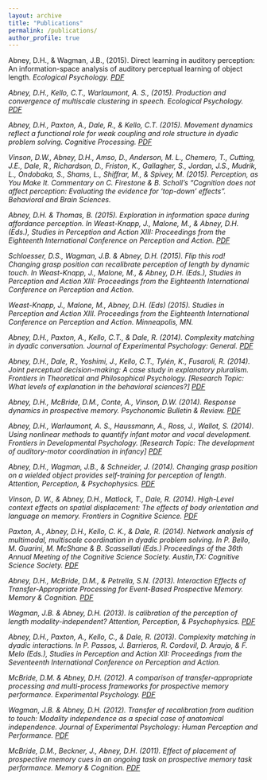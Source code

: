```yaml
---
layout: archive
title: "Publications"
permalink: /publications/
author_profile: true
---
```


Abney, D.H., & Wagman, J.B., (2015). Direct learning in auditory perception: An information-space analysis of auditory perceptual learning of object length. <i>Ecological Psychology<i>. [PDF](http://drewabney.github.io/files/AbneyWagman_2015_EP.pdf) 

Abney, D.H., Kello, C.T., Warlaumont, A. S.,  (2015). Production and convergence of multiscale clustering in speech. <i>Ecological Psychology<i>. [PDF](http://drewabney.github.io/files/AbneyKelloWarlaumont_2015_EP.pdf) 

Abney, D.H., Paxton, A., Dale, R., & Kello, C.T. (2015). Movement dynamics reflect a functional role for weak coupling and role structure in dyadic problem solving. <i>Cognitive Processing<i>. [PDF](http://drewabney.github.io/files/Abneyetal_2015_CP.pdf) 

Vinson, D.W., Abney, D.H., Amso, D., Anderson, M. L., Chemero, T., Cutting, J.E., Dale, R., Richardson, D., Friston, K., Gallagher, S., Jordan, J.S., Mudrik, L., Ondobaka, S., Shams, L., Shiffrar, M., & Spivey, M. (2015). Perception, as You Make It. Commentary on C. Firestone & B. Scholl’s “Cognition does not affect perception: Evaluating the evidence for ‘top-down’ effects”. <i>Behavioral and Brain Sciences<i>. 

Abney, D.H. & Thomas, B. (2015). Exploration in information space during affordance perception. In Weast-Knapp, J., Malone, M., & Abney, D.H. (Eds.), <i>Studies in Perception and Action XIII: Proceedings from the Eighteenth International Conference on Perception and Action<i>. [PDF](http://drewabney.github.io/files/AbneyThomas_2015_StudiesinPerceptionAction.pdf) 

Schloesser, D.S., Wagman, J.B. & Abney, D.H. (2015). Flip this rod! Changing grasp position can recalibrate perception of length by dynamic touch. In Weast-Knapp, J., Malone, M., & Abney, D.H. (Eds.), <i>Studies in Perception and Action XIII: Proceedings from the Eighteenth International Conference on Perception and Action<i>. 

Weast-Knapp, J., Malone, M., Abney, D.H. (Eds) (2015). Studies in Perception and Action XIII. <i>Proceedings from the Eighteenth International Conference on Perception and Action<i>. Minneapolis, MN.

Abney, D.H., Paxton, A., Kello, C.T., & Dale, R. (2014). Complexity matching in dyadic conversation. <i>Journal of Experimental Psychology: General<i>. [PDF](http://drewabney.github.io/files/Abneyetal_2014_JEPG.pdf) 

Abney, D.H., Dale, R., Yoshimi, J., Kello, C.T., Tylén, K., Fusaroli, R. (2014). Joint perceptual decision-making: A case study in explanatory pluralism. <i>Frontiers in Theoretical and Philosophical Psychology<i>. [Research Topic: What levels of explanation in the behavioral sciences?] [PDF](http://drewabney.github.io/files/Abneyetal_2014_FrontiersPhil.pdf) 

Abney, D.H., McBride, D.M., Conte, A., Vinson, D.W. (2014). Response dynamics in prospective memory. <i>Psychonomic Bulletin & Review<i>. [PDF](http://drewabney.github.io/files/Abneyetal_2014_PBR.pdf) 

Abney, D.H., Warlaumont, A. S., Haussmann, A., Ross, J., Wallot, S. (2014). Using nonlinear methods to quantify infant motor and vocal development. <i>Frontiers in Developmental Psychology<i>. [Research Topic: The development of auditory-motor coordination in infancy] [PDF](http://drewabney.github.io/files/Abneyetal_2014_FrontiersPsych.pdf) 

Abney, D.H., Wagman, J.B., & Schneider, J. (2014). Changing grasp position on a wielded object provides self-training for perception of length. <i>Attention, Perception, & Psychophysics<i>. [PDF](http://drewabney.github.io/files/AbneyWagmanSchneider_2013_APP.pdf) 

Vinson, D. W., & Abney, D.H., Matlock, T., Dale, R. (2014). High-Level context effects on spatial displacement: The effects of body orientation and language on memory. <i>Frontiers in Cognitive Science<i>. [PDF](http://drewabney.github.io/files/Vinsonetal_2014_FrontiersPsych.pdf)  

Paxton, A., Abney, D.H., Kello, C. K., & Dale, R. (2014). Network analysis of multimodal, multiscale coordination in dyadic problem solving. In P. Bello, M. Guarini, M. McShane & B. Scassellati (Eds.)  <i>Proceedings of the 36th Annual Meeting of the Cognitive Science Society<i>. Austin,TX: Cognitive Science Society. [PDF](http://drewabney.github.io/files/Paxtonetal_2014_CogSciProc.pdf) 

Abney, D.H., McBride, D.M., & Petrella, S.N. (2013). Interaction Effects of Transfer-Appropriate Processing for Event-Based Prospective Memory. <i>Memory & Cognition<i>. [PDF](http://drewabney.github.io/files/AbneyMcBridePetrella_2013_MC.pdf) 

Wagman, J.B. & Abney, D.H. (2013). Is calibration of the perception of length modality-independent? <i>Attention, Perception, & Psychophysics<i>. [PDF](http://drewabney.github.io/files/WagmanAbney_2013_APP.pdf) 

Abney, D.H., Paxton, A., Kello, C., & Dale, R. (2013). Complexity matching in dyadic interactions. In P. Passos, J. Barrieros, R. Cordovil, D. Araujo, & F. Melo (Eds.), <i>Studies in Perception and Action XII: Proceedings from the Seventeenth International Conference on Perception and Action<i>. 

McBride, D.M. & Abney, D.H. (2012). A comparison of transfer-appropriate processing and multi-process frameworks for prospective memory performance. <i>Experimental Psychology<i>. [PDF](http://drewabney.github.io/files/McBride_Abney_2012_EP.pdf) 
  
Wagman, J.B. & Abney, D.H. (2012). Transfer of recalibration from audition to touch: Modality independence as a special case of anatomical independence. <i>Journal of Experimental Psychology: Human Perception and Performance<i>. [PDF](http://drewabney.github.io/files/WagmanAbney_2012_JEPHPP.pdf) 

McBride, D.M., Beckner, J., Abney, D.H. (2011). Effect of placement of prospective memory cues in an ongoing task on prospective memory task performance. <i>Memory & Cognition<i>. [PDF](http://drewabney.github.io/files/McBride_Beckner_Abney_2011_MC.pdf) 
